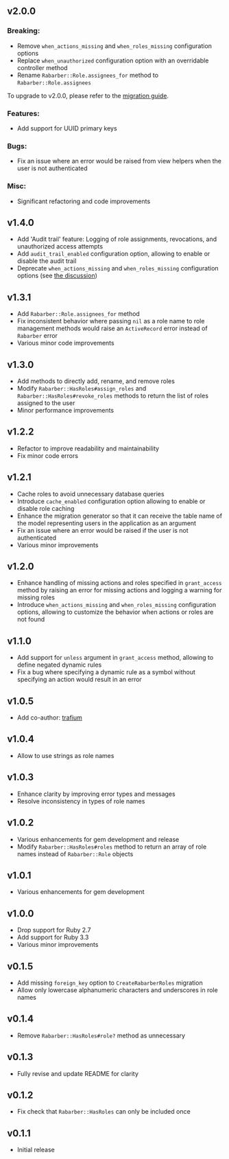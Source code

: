 ## v2.0.0

### Breaking:

- Remove `when_actions_missing` and `when_roles_missing` configuration options
- Replace `when_unauthorized` configuration option with an overridable controller method
- Rename `Rabarber::Role.assignees_for` method to `Rabarber::Role.assignees`

To upgrade to v2.0.0, please refer to the [migration guide](https://github.com/enjaku4/rabarber/discussions/52).

### Features:

- Add support for UUID primary keys

### Bugs:

- Fix an issue where an error would be raised from view helpers when the user is not authenticated

### Misc:

- Significant refactoring and code improvements

## v1.4.0

- Add 'Audit trail' feature: Logging of role assignments, revocations, and unauthorized access attempts
- Add `audit_trail_enabled` configuration option, allowing to enable or disable the audit trail
- Deprecate `when_actions_missing` and `when_roles_missing` configuration options (see [the discussion](https://github.com/enjaku4/rabarber/discussions/48))

## v1.3.1

- Add `Rabarber::Role.assignees_for` method
- Fix inconsistent behavior where passing `nil` as a role name to role management methods would raise an `ActiveRecord` error instead of `Rabarber` error
- Various minor code improvements

## v1.3.0

- Add methods to directly add, rename, and remove roles
- Modify `Rabarber::HasRoles#assign_roles` and `Rabarber::HasRoles#revoke_roles` methods to return the list of roles assigned to the user
- Minor performance improvements

## v1.2.2

- Refactor to improve readability and maintainability
- Fix minor code errors

## v1.2.1

- Cache roles to avoid unnecessary database queries
- Introduce `cache_enabled` configuration option allowing to enable or disable role caching
- Enhance the migration generator so that it can receive the table name of the model representing users in the application as an argument
- Fix an issue where an error would be raised if the user is not authenticated
- Various minor improvements

## v1.2.0

- Enhance handling of missing actions and roles specified in `grant_access` method by raising an error for missing actions and logging a warning for missing roles
- Introduce `when_actions_missing` and `when_roles_missing` configuration options, allowing to customize the behavior when actions or roles are not found

## v1.1.0

- Add support for `unless` argument in `grant_access` method, allowing to define negated dynamic rules
- Fix a bug where specifying a dynamic rule as a symbol without specifying an action would result in an error

## v1.0.5

- Add co-author: [trafium](https://github.com/trafium)

## v1.0.4

- Allow to use strings as role names

## v1.0.3

- Enhance clarity by improving error types and messages
- Resolve inconsistency in types of role names

## v1.0.2

- Various enhancements for gem development and release
- Modify `Rabarber::HasRoles#roles` method to return an array of role names instead of `Rabarber::Role` objects

## v1.0.1

- Various enhancements for gem development

## v1.0.0

- Drop support for Ruby 2.7
- Add support for Ruby 3.3
- Various minor improvements

## v0.1.5

- Add missing `foreign_key` option to `CreateRabarberRoles` migration
- Allow only lowercase alphanumeric characters and underscores in role names

## v0.1.4

- Remove `Rabarber::HasRoles#role?` method as unnecessary

## v0.1.3

- Fully revise and update README for clarity

## v0.1.2

- Fix check that `Rabarber::HasRoles` can only be included once

## v0.1.1

- Initial release

